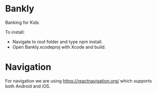 # Bankly
Banking for Kids

To install:
- Navigate to root folder and type npm install.
- Open Bankly.xcodeproj with Xcode and build.

# Navigation

For navigation we are using https://reactnavigation.org/ which supports both Android and iOS. 